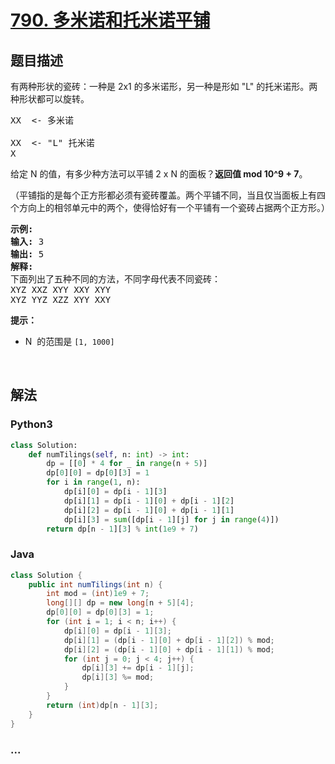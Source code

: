 # [790. 多米诺和托米诺平铺](https://leetcode-cn.com/problems/domino-and-tromino-tiling)



## 题目描述

<!-- 这里写题目描述 -->

<p>有两种形状的瓷砖：一种是&nbsp;2x1 的多米诺形，另一种是形如&nbsp;&quot;L&quot; 的托米诺形。两种形状都可以旋转。</p>

<pre>
XX  &lt;- 多米诺

XX  &lt;- &quot;L&quot; 托米诺
X
</pre>

<p>给定&nbsp;N 的值，有多少种方法可以平铺&nbsp;2 x N 的面板？<strong>返回值 mod 10^9 + 7</strong>。</p>

<p>（平铺指的是每个正方形都必须有瓷砖覆盖。两个平铺不同，当且仅当面板上有四个方向上的相邻单元中的两个，使得恰好有一个平铺有一个瓷砖占据两个正方形。）</p>

<pre>
<strong>示例:</strong>
<strong>输入:</strong> 3
<strong>输出:</strong> 5
<strong>解释:</strong> 
下面列出了五种不同的方法，不同字母代表不同瓷砖：
XYZ XXZ XYY XXY XYY
XYZ YYZ XZZ XYY XXY</pre>

<p><strong>提示：</strong></p>

<ul>
	<li>N&nbsp; 的范围是&nbsp;<code>[1, 1000]</code></li>
</ul>

<p>&nbsp;</p>


## 解法

<!-- 这里可写通用的实现逻辑 -->

<!-- tabs:start -->

### **Python3**

<!-- 这里可写当前语言的特殊实现逻辑 -->

```python
class Solution:
    def numTilings(self, n: int) -> int:
        dp = [[0] * 4 for _ in range(n + 5)]
        dp[0][0] = dp[0][3] = 1
        for i in range(1, n):
            dp[i][0] = dp[i - 1][3]
            dp[i][1] = dp[i - 1][0] + dp[i - 1][2]
            dp[i][2] = dp[i - 1][0] + dp[i - 1][1]
            dp[i][3] = sum([dp[i - 1][j] for j in range(4)])
        return dp[n - 1][3] % int(1e9 + 7)
```

### **Java**

<!-- 这里可写当前语言的特殊实现逻辑 -->

```java
class Solution {
    public int numTilings(int n) {
        int mod = (int)1e9 + 7;
        long[][] dp = new long[n + 5][4];
        dp[0][0] = dp[0][3] = 1;
        for (int i = 1; i < n; i++) {
            dp[i][0] = dp[i - 1][3];
            dp[i][1] = (dp[i - 1][0] + dp[i - 1][2]) % mod;
            dp[i][2] = (dp[i - 1][0] + dp[i - 1][1]) % mod;
            for (int j = 0; j < 4; j++) {
                dp[i][3] += dp[i - 1][j];
                dp[i][3] %= mod;
            }
        }
        return (int)dp[n - 1][3];
    }
}
```

### **...**

```

```

<!-- tabs:end -->
